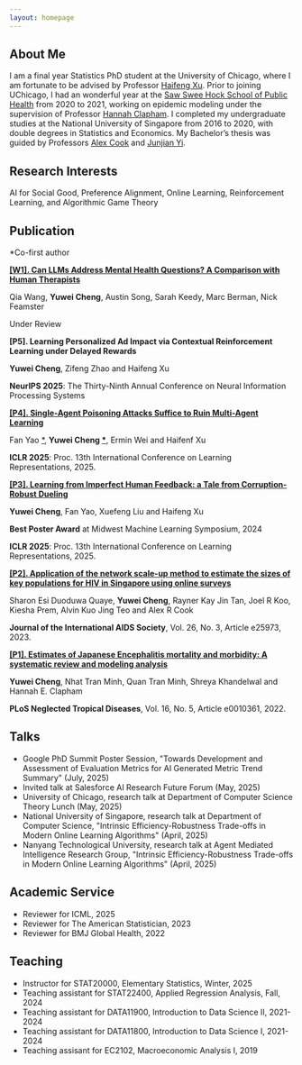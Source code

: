 ```yaml
---
layout: homepage
---
```


## About Me

I am a final year Statistics PhD student at the University of Chicago, where I am fortunate to be advised by Professor [Haifeng Xu](https://www.haifeng-xu.com/). Prior to joining UChicago, I had an wonderful year at the [Saw Swee Hock School of Public Health](https://sph.nus.edu.sg/) from 2020 to 2021, working on epidemic modeling under the supervision of Professor [Hannah Clapham](https://www.hannahclapham.com/). I completed my undergraduate studies at the National University of Singapore from 2016 to 2020, with double degrees in Statistics and Economics. My Bachelor’s thesis was guided by Professors [Alex Cook](https://sph.nus.edu.sg/faculty-directory/cook-alex-richard/) and [Junjian Yi](https://sites.google.com/view/junjianyi).

## Research Interests
AI for Social Good, Preference Alignment, Online Learning, Reinforcement Learning, and Algorithmic Game Theory

## Publication

<a name="first-author"></a>*Co-first author

**[[W1]. Can LLMs Address Mental Health Questions? A Comparison with Human Therapists](https://arxiv.org/abs/2509.12102)**

Qia Wang, **Yuwei Cheng**, Austin Song, Sarah Keedy, Marc Berman, Nick Feamster

Under Review

**[P5]. Learning Personalized Ad Impact via Contextual Reinforcement Learning under Delayed Rewards**

**Yuwei Cheng**, Zifeng Zhao and Haifeng Xu

**NeurIPS 2025**: The Thirty-Ninth Annual Conference on Neural Information Processing Systems

**[[P4]. Single-Agent Poisoning Attacks Suffice to Ruin Multi-Agent Learning](https://openreview.net/forum?id=46xYl55hdc)**

Fan Yao [*](#first-author), **Yuwei Cheng [*](#first-author)**, Ermin Wei and Haifenf Xu

**ICLR 2025**: Proc. 13th International Conference on Learning Representations, 2025.

**[[P3]. Learning from Imperfect Human Feedback: a Tale from Corruption-Robust Dueling](https://arxiv.org/abs/2405.11204)**

**Yuwei Cheng**, Fan Yao, Xuefeng Liu and Haifeng Xu

**Best Poster Award** at Midwest Machine Learning Symposium, 2024

**ICLR 2025**: Proc. 13th International Conference on Learning Representations, 2025.

**[[P2]. Application of the network scale-up method to estimate the sizes of key populations for HIV in Singapore using online surveys](https://pubmed.ncbi.nlm.nih.gov/36919979/)** 

Sharon Esi Duoduwa Quaye, **Yuwei Cheng**, Rayner Kay Jin Tan, Joel R Koo, Kiesha Prem, Alvin Kuo Jing Teo and Alex R Cook

**Journal of the International AIDS Society**, Vol. 26, No. 3, Article e25973, 2023.

**[[P1]. Estimates of Japanese Encephalitis mortality and morbidity: A systematic review and modeling analysis](https://journals.plos.org/plosntds/article?id=10.1371/journal.pntd.0010361)** 

**Yuwei Cheng**, Nhat Tran Minh, Quan Tran Minh, Shreya Khandelwal and Hannah E. Clapham

**PLoS Neglected Tropical Diseases**, Vol. 16, No. 5, Article e0010361, 2022.

## Talks

- Google PhD Summit Poster Session, "Towards Development and Assessment of Evaluation Metrics for AI Generated Metric Trend Summary" (July, 2025)
- Invited talk at Salesforce AI Research Future Forum (May, 2025)
- University of Chicago, research talk at Department of Computer Science Theory Lunch (May, 2025)
- National University of Singapore, research talk at Department of Computer Science, "Intrinsic Efficiency-Robustness Trade-offs in Modern Online Learning Algorithms" (April, 2025)
- Nanyang Technological University, research talk at Agent Mediated Intelligence Research Group, "Intrinsic Efficiency-Robustness Trade-offs in Modern Online Learning Algorithms" (April, 2025)

## Academic Service
- Reviewer for ICML, 2025
- Reviewer for The American Statistician, 2023
- Reviewer for BMJ Global Health, 2022

## Teaching
- Instructor for STAT20000, Elementary Statistics, Winter, 2025
- Teaching assistant for STAT22400, Applied Regression Analysis, Fall, 2024
- Teaching assistant for DATA11900, Introduction to Data Science II, 2021-2024
- Teaching assistant for DATA11800, Introduction to Data Science I, 2021-2024
- Teaching assisant for EC2102, Macroeconomic Analysis I, 2019



